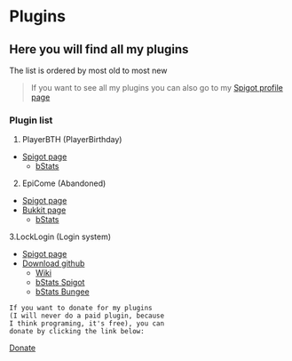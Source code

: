 # Plugins
## Here you will find all my plugins

The list is ordered by most old to most new
> If you want to see all my plugins you can also go to my [Spigot profile page](https://www.spigotmc.org/members/karmaconfigs.730858/#resources)

### Plugin list

1. PlayerBTH (PlayerBirthday)
  - [Spigot page](https://www.spigotmc.org/resources/playerbirthday.73424/)
    - [bStats](https://bstats.org/plugin/bukkit/PlayerBTH/6068)

2. EpiCome (Abandoned)
  - [Spigot page](https://www.spigotmc.org/resources/epiccome.71328/)
  - [Bukkit page](https://dev.bukkit.org/projects/epicwelcome)
    - [bStats](https://bstats.org/plugin/bukkit/EpicCome/5617)
    
3.LockLogin (Login system)
  - [Spigot page](https://www.spigotmc.org/resources/gsa-locklogin.75156/)
  - [Download github](https://github.com/KarmaConfigs/page/raw/master/beta/LockLogin.jar)
    - [Wiki](https://github.com/KarmaConfigs/page/wiki/LockLogin)
    - [bStats Spigot](https://bstats.org/plugin/bukkit/LockLogin/6513)
    - [bStats Bungee](https://bstats.org/plugin/bungeecord/LockLogin/6512)
    
```
If you want to donate for my plugins
(I will never do a paid plugin, because
I think programing, it's free), you can
donate by clicking the link below:
```
[Donate](https://www.paypal.me/karmaconfig)
